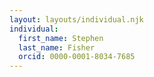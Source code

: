 ```yaml
---
layout: layouts/individual.njk
individual:
  first_name: Stephen
  last_name: Fisher
  orcid: 0000-0001-8034-7685
---
```

